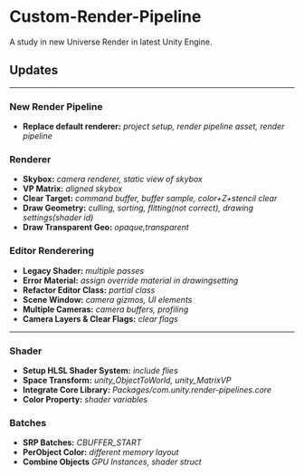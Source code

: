 # Custom-Render-Pipeline
A study in new Universe Render in latest Unity Engine.


## Updates

---

###  New Render Pipeline
- **Replace default renderer:** *project setup, render pipeline asset, render pipeline* 

###  Renderer
- **Skybox:** *camera renderer, static view of skybox* 
- **VP Matrix:** *aligned skybox* 
- **Clear Target:** *command buffer, buffer sample, color+Z+stencil clear* 
- **Draw Geometry:** *culling, sorting, flitting(not correct), drawing settings(shader id)* 
- **Draw Transparent Geo:** *opaque,transparent* 

###  Editor Renderering
- **Legacy Shader:** *multiple passes* 
- **Error Material:** *assign override material in drawingsetting* 
- **Refactor Editor Class:** *partial class* 
- **Scene Window:** *camera gizmos, UI elements* 
- **Multiple Cameras:** *camera buffers, profiling* 
- **Camera Layers & Clear Flags:** *clear flags* 

---

###  Shader
- **Setup HLSL Shader System:** *include flies* 
- **Space Transform:** *unity_ObjectToWorld, unity_MatrixVP* 
- **Integrate Core Library:** *Packages/com.unity.render-pipelines.core* 
- **Color Property:** *shader variables* 

### Batches
- **SRP Batches:** *CBUFFER_START* 
- **PerObject Color:** *different memory layout* 
- **Combine Objects** *GPU Instances, shader struct* 
